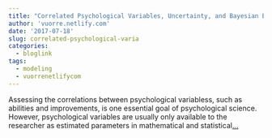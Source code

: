 ```yaml
---
title: "Correlated Psychological Variables, Uncertainty, and Bayesian Estimation"
author: 'vuorre.netlify.com'
date: '2017-07-18'
slug: correlated-psychological-varia
categories:
  - bloglink
tags:
  - modeling
  - vuorrenetlifycom
---
```


Assessing the correlations between psychological variabless, such as abilities and improvements, is one essential goal of psychological science. However, psychological variables are usually only available to the researcher as estimated parameters in mathematical and statistical[... <i class="fas fa-external-link-alt"></i>](https://vuorre.netlify.com/post/2017/correlated-psychological-variables-uncertainty-and-bayesian-estimation/)


